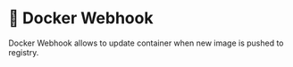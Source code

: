 # 🐳 Docker Webhook

Docker Webhook allows to update container when new image is pushed to registry.

